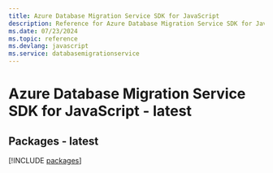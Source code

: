 ```yaml
---
title: Azure Database Migration Service SDK for JavaScript
description: Reference for Azure Database Migration Service SDK for JavaScript
ms.date: 07/23/2024
ms.topic: reference
ms.devlang: javascript
ms.service: databasemigrationservice
---
```

# Azure Database Migration Service SDK for JavaScript - latest
## Packages - latest
[!INCLUDE [packages](database-migration-service-index.md)]